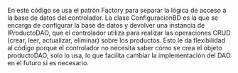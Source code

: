 En este código se usa el patrón Factory para separar la lógica de acceso a la base de datos del controlador. La clase ConfiguracionBD es la que se encarga de configurar la base de datos y devolver una instancia de IProductoDAO, que el controlador utiliza para realizar las operaciones CRUD (crear, leer, actualizar, eliminar) sobre los productos. Esto le da flexibilidad al código porque el controlador no necesita saber cómo se crea el objeto productoDAO, solo lo usa, lo que facilita cambiar la implementación del DAO en el futuro si es necesario.